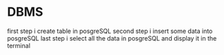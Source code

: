 # DBMS

first step i create table in posgreSQL
second step i insert some data into posgreSQL
last step i select all the data in posgreSQL and display it in the terminal
